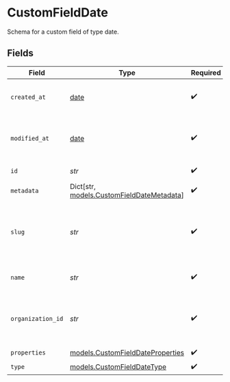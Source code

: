 # CustomFieldDate

Schema for a custom field of type date.


## Fields

| Field                                                                             | Type                                                                              | Required                                                                          | Description                                                                       |
| --------------------------------------------------------------------------------- | --------------------------------------------------------------------------------- | --------------------------------------------------------------------------------- | --------------------------------------------------------------------------------- |
| `created_at`                                                                      | [date](https://docs.python.org/3/library/datetime.html#date-objects)              | :heavy_check_mark:                                                                | Creation timestamp of the object.                                                 |
| `modified_at`                                                                     | [date](https://docs.python.org/3/library/datetime.html#date-objects)              | :heavy_check_mark:                                                                | Last modification timestamp of the object.                                        |
| `id`                                                                              | *str*                                                                             | :heavy_check_mark:                                                                | The ID of the object.                                                             |
| `metadata`                                                                        | Dict[str, [models.CustomFieldDateMetadata](../models/customfielddatemetadata.md)] | :heavy_check_mark:                                                                | N/A                                                                               |
| `slug`                                                                            | *str*                                                                             | :heavy_check_mark:                                                                | Identifier of the custom field. It'll be used as key when storing the value.      |
| `name`                                                                            | *str*                                                                             | :heavy_check_mark:                                                                | Name of the custom field.                                                         |
| `organization_id`                                                                 | *str*                                                                             | :heavy_check_mark:                                                                | The ID of the organization owning the custom field.                               |
| `properties`                                                                      | [models.CustomFieldDateProperties](../models/customfielddateproperties.md)        | :heavy_check_mark:                                                                | N/A                                                                               |
| `type`                                                                            | [models.CustomFieldDateType](../models/customfielddatetype.md)                    | :heavy_check_mark:                                                                | N/A                                                                               |